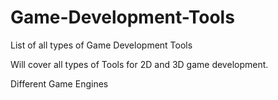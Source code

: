 # Game-Development-Tools
List of all types of Game Development Tools

Will cover all types of Tools for 2D and 3D game development.

Different Game Engines
